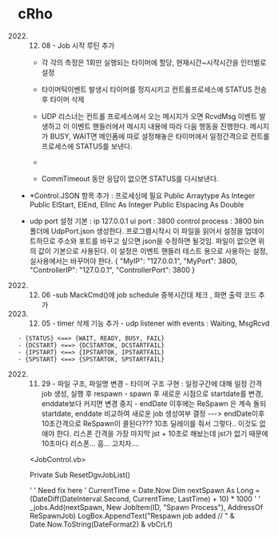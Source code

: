 # cRho

2022. 12. 08
	- Job 시작 루틴 추가
		- 각 각의 측정은 1회만 실행되는 타이머에 할당, 현재시간~시작시간을 인터벌로 설정
		- 타이머틱이벤트 발생시 타이머를 정지시키고 컨트롤프로세스에 STATUS 전송 후 타이머 삭제
		- UDP 리스너는 컨트롤 프로세스에서 오는 메시지가 오면 RcvdMsg 이벤트 발생하고 이 이벤트
		  핸들러에서 메시지 내용에 따라 다음 행동을 진행한다. 메시지가 BUSY, WAIT면 메인폼에 따로 
		  설정해놓은 타이머에서 일정간격으로 컨트롤프로세스에 STATUS를 보낸다. 
		- 
		  
		 - CommTimeout 동안 응답이 없으면 STATUS를 다시보낸다.

  - *Control.JSON 항목 추가 : 프로세싱에 필요 
         Public Arraytype As Integer
        Public ElStart, ElEnd, ElInc As Integer
        Public Elspacing As Double
        
  - udp port 설정
     기본 : ip 127.0.0.1
     ui port : 3800
     control process : 3800
     bin 폴더에 UdpPort.json 생성한다. 프로그램시작시 이 파일을 읽어서 설정을 업데이트하므로
     주소와 포트를 바꾸고 싶으면 json을 수정하면 될것임. 파일이 없으면 위의 값이 기본으로 사용된다.
     이 설정은 이벤트 핸들러 테스트 용으로 사용하는 설정, 실사용에서는 바꾸어야 한다.
{
  "MyIP": "127.0.0.1",
  "MyPort": 3800,
  "ControllerIP": "127.0.0.1",
  "ControllerPort": 3800
}
     
2022. 12. 06
	-sub MackCmd()에  job schedule 중복시간대 체크 , 화면 출력 코드 추가



2022. 12. 05
	- timer 삭제 기능 추가
	- udp listener  with events : Waiting, MsgRcvd

	- {STATUS} <==> {WAIT, READY, BUSY, FAIL}
	- {DCSTART} <==> {DCSTARTOK, DCSTARTFAIL}
	- {IPSTART} <==> {IPSTARTOK, IPSTARTFAIL}
	- {SPSTART} <==> {SPSTARTOK, SPSTARTFAIL}
  
 2022. 11. 29
	- 파일 구조, 파일명 변경
	- 타이머 구조 구현 : 일정구간에 대해 일정 간격 job 생성, 실행 후 respawn
	- spawn 후 새로운 시점으로 startdate를 변경, enddate보다 커지면 변경 중지
	- endDate 이후에는 ReSpawn 은 계속 돌되 startdate, enddate 비교하여 새로운 job 생성여부 결정
	---> endDate이후 10초간격으로 ReSpawn이 콜된다??? 10초 딜레이를 줘서 그렇다.. 이것도 없애야 한다.
	     리스폰 간격을 가장 마지막 jst + 10초로 해놨는데 jst가 없기 때문에 10초마다 리스폰...
		 흠... 고치자....
		 
		 <JobControl.vb>

		 Private Sub ResetDgvJobList()

		 '
        '  Need fix here
        '
        CurrentTime = Date.Now
        Dim nextSpawn As Long = (DateDiff(DateInterval.Second, CurrentTime, LastTime) + 10) * 1000
        '
        '
        _jobs.Add(nextSpawn, New JobItem(ID, "Spawn Process"), AddressOf ReSpawnJob)
        LogBox.AppendText("Respawn job added // " & Date.Now.ToString(DateFormat2) & vbCrLf)
